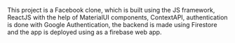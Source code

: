 This project is a Facebook clone, which is built using the JS framework, ReactJS with the help of MaterialUI components, ContextAPI, authentication is done with Google Authentication, the backend is made using Firestore and the app is deployed using as a firebase web app.
